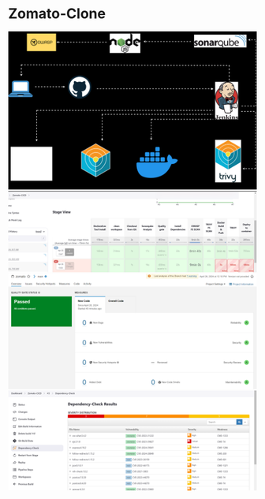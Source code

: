 # Zomato-Clone




<img src="https://github.com/swaleham/Zomato-Clone/blob/main/ZomatoClone.svg">


<img src="https://github.com/swaleham/Zomato-Clone/blob/main/CICD-stages.png">


<img src="https://github.com/swaleham/Zomato-Clone/blob/main/sonarquberesults.png">

<img src="https://github.com/swaleham/Zomato-Clone/blob/main/Dp-report.png">
